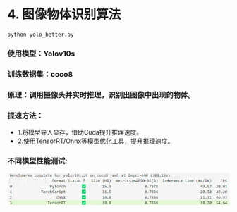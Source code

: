 # 4. 图像物体识别算法

    python yolo_better.py

### 使用模型：Yolov10s
### 训练数据集：coco8

### 原理：调用摄像头并实时推理，识别出图像中出现的物体。

### 提速方法：
- 1.将模型导入显存，借助Cuda提升推理速度。
- 2.使用TensorRT/Onnx等模型优化工具，提升推理速度。

### 不同模型性能测试:

![alt text](./models/image.png)

